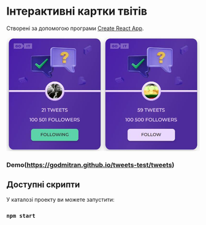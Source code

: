 # Інтерактивні картки твітів

Створені за допомогою програми [Create React App](https://github.com/facebook/create-react-app).

![screenshot](https://github.com/GoDmitrAn/tweets-test/blob/main/screen.jpg)

### Demo(https://godmitran.github.io/tweets-test/tweets)

## Доступні скрипти

У каталозі проекту ви можете запустити:

### `npm start`
